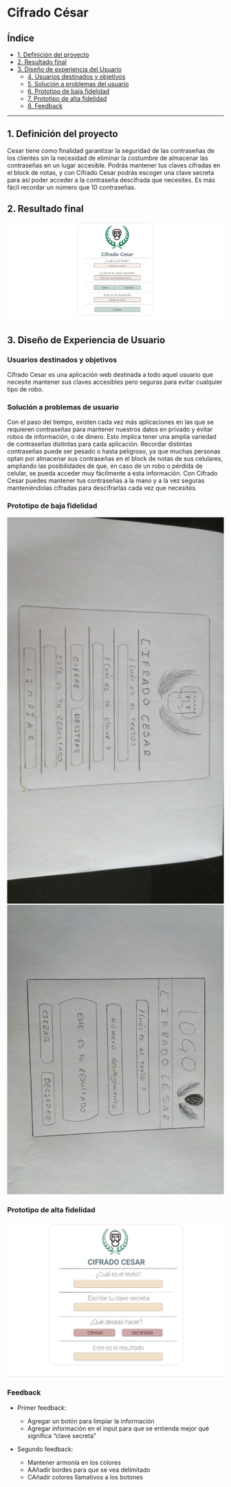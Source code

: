 # Cifrado César

## Índice

* [1. Definición del proyecto](#1-definición-del-proyecto)
* [2. Resultado final](#2-resultado-final)
* [3. Diseño de experiencia del Usuario](#3-diseño-de-experiencia)
  - [4. Usuarios destinados y objetivos](#4-Usuarios-destinados)
  - [5. Solución a problemas del usuario](#5-solución-a-problemas)
  - [6. Prototipo de baja fidelidad](#6-prototipo-de-baja-fidelidad)
  - [7. Prototipo de alta fidelidad](#7-prototipo-de-alta-fidelidad)
  - [8. Feedback](#8-feedback)

***

## 1. Definición del proyecto
Cesar tiene como finalidad garantizar la seguridad de las contraseñas de los clientes sin la necesidad de eliminar la costumbre de almacenar las contraseñas en un lugar accesible. Podrás mantener tus claves cifradas en el block de notas, y con Cifrado Cesar podrás escoger una clave secreta para así poder acceder a la contraseña descifrada que necesites. Es más fácil recordar un número que 10 contraseñas.


## 2. Resultado final

![Screenshot](Proyecto-final.PNG)


## 3. Diseño de Experiencia de Usuario

### Usuarios destinados y objetivos
Cifrado Cesar es una aplicación web destinada a todo aquel usuario que necesite mantener sus claves accesibles pero seguras para evitar cualquier tipo de robo.


### Solución a problemas de usuario
Con el paso del tiempo, existen cada vez más aplicaciones en las que se requieren contraseñas para mantener nuestros datos en privado y evitar robos de información, o de dinero. Esto implica tener una amplia variedad de contraseñas distintas para cada aplicación. Recordar distintas contraseñas puede ser pesado o hasta peligroso, ya que muchas personas optan por almacenar sus contraseñas en el block de notas de sus celulares, ampliando las posibilidades de que, en caso de un robo o pérdida de celular, se pueda acceder muy fácilmente a esta información. Con Cifrado Cesar puedes mantener tus contraseñas a la mano y a la vez seguras manteniéndolas cifradas para descifrarlas cada vez que necesites.



### Prototipo de baja fidelidad
![Screenshot](prototipo1.jpeg)
![Screenshot](prototipo2.jpeg)

### Prototipo de alta fidelidad
![Screenshot](prototipo-final.PNG)

### Feedback

* Primer feedback:

  - Agregar un botón para limpiar la información
  - Agregar información en el input para que se entienda mejor qué significa “clave secreta”
 
* Segundo feedback:

  - Mantener armonía en los colores
  - AAñadir bordes para que se vea delimitado
  - CAñadir colores llamativos a los botones